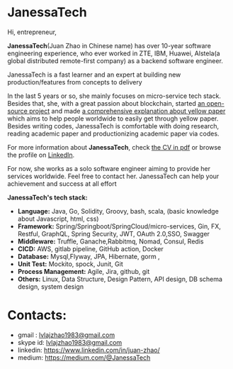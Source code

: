 # JanessaTech

Hi, entrepreneur,

**JanessaTech**(Juan Zhao in Chinese name) has over 10-year software engineering experience, who ever worked in ZTE, IBM, Huawei, Alstela(a global distributed remote-first company) as a backend software engineer.

JanessaTech is a fast learner and an expert at building new production/features from concepts to delivery

In the last 5 years or so, she mainly focuses on micro-service tech stack. Besides that, she, with a great passion about blockchain, started [an open-source project](https://github.com/hi-supergirl/mytwitter) and made [a comprehensive explanation about yellow paper](https://drive.google.com/file/d/1pUqBUUE4f-biyxiKqXWDjjLmK28HQGo8/view?usp=drive_link) which aims to help people worldwide to easily get through yellow paper. Besides writing codes, JanessaTech is comfortable with doing research, reading academic paper and productionizing academic paper via codes. 

For more information about **JanessaTech**, check [the CV in pdf](https://drive.google.com/file/d/1l_5brieVsYajU-PI0iych_EKZjtZFTyi/view?usp=drive_link) or browse the profile on [LinkedIn](https://www.linkedin.com/in/juan-zhao/).

For now, she works as a solo software engineer aiming to provide her services worldwide. 
Feel free to contact her. JanessaTech can help your achievement and success at all effort

**JanessaTech's tech stack:**
- **Language:** Java, Go, Solidity, Groovy, bash, scala, (basic knowledge about Javascript, html, css)
- **Framework:** Spring/Springboot/SpringCloud/micro-services, Gin, FX, Restful, GraphQL, Spring Security, JWT, OAuth 2.0,SSO, Swagger
- **Middleware:** Truffle, Ganache,Rabbitmq, Nomad, Consul, Redis
- **CICD:** AWS, gitlab pipeline, GitHub action, Docker
- **Database:** Mysql,Flyway, JPA, Hibernate, gorm , 
- **Unit Test:** Mockito, spock, Junit, Git
- **Process Management:** Agile, Jira, github, git
- **Others:** Linux, Data Structure, Design Pattern, API design, DB schema design, system design

# Contacts: 
- gmail : lvlajzhao1983@gmail.com
- skype id: lvlajzhao1983@gmail.com
- linkedin: https://www.linkedin.com/in/juan-zhao/
- medium: https://medium.com/@JanessaTech

